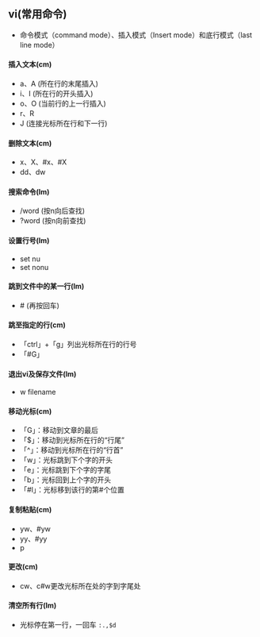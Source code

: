 ## vi(常用命令)
- 命令模式（command mode）、插入模式（Insert mode）和底行模式（last line mode）

#### 插入文本(cm)
- a、A (所在行的末尾插入)
- i、I (所在行的开头插入)
- o、O (当前行的上一行插入)
- r、R
- J (连接光标所在行和下一行)

#### 删除文本(cm)
- x、X、#x、#X
- dd、dw

#### 搜索命令(lm)
- /word (按n向后查找)
- ?word (按n向前查找)

#### 设置行号(lm)
- set nu
- set nonu

#### 跳到文件中的某一行(lm)
- \# (再按回车)

#### 跳至指定的行(cm)
- 「ctrl」+「g」列出光标所在行的行号
- 「#G」

#### 退出vi及保存文件(lm)
- w filename

#### 移动光标(cm)
- 「G」：移动到文章的最后
- 「$」：移动到光标所在行的“行尾”
- 「^」：移动到光标所在行的“行首”
- 「w」：光标跳到下个字的开头
- 「e」：光标跳到下个字的字尾
- 「b」：光标回到上个字的开头
- 「#l」：光标移到该行的第#个位置

#### 复制粘贴(cm)
- yw、#yw
- yy、#yy
- p

#### 更改(cm)
- cw、c#w更改光标所在处的字到字尾处

#### 清空所有行(lm)

- 光标停在第一行，一回车   `:.,$d`

